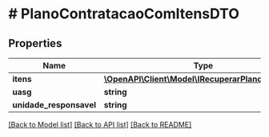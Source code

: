 # # PlanoContratacaoComItensDTO

## Properties

Name | Type | Description | Notes
------------ | ------------- | ------------- | -------------
**itens** | [**\OpenAPI\Client\Model\IRecuperarPlanoItemDTO[]**](IRecuperarPlanoItemDTO.md) |  | [optional]
**uasg** | **string** |  | [optional]
**unidade_responsavel** | **string** |  | [optional]

[[Back to Model list]](../../README.md#models) [[Back to API list]](../../README.md#endpoints) [[Back to README]](../../README.md)
